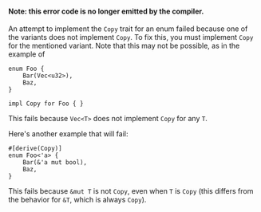 #### Note: this error code is no longer emitted by the compiler.

An attempt to implement the `Copy` trait for an enum failed because one of the
variants does not implement `Copy`. To fix this, you must implement `Copy` for
the mentioned variant. Note that this may not be possible, as in the example of

```compile_fail,E0204
enum Foo {
    Bar(Vec<u32>),
    Baz,
}

impl Copy for Foo { }
```

This fails because `Vec<T>` does not implement `Copy` for any `T`.

Here's another example that will fail:

```compile_fail,E0204
#[derive(Copy)]
enum Foo<'a> {
    Bar(&'a mut bool),
    Baz,
}
```

This fails because `&mut T` is not `Copy`, even when `T` is `Copy` (this
differs from the behavior for `&T`, which is always `Copy`).
